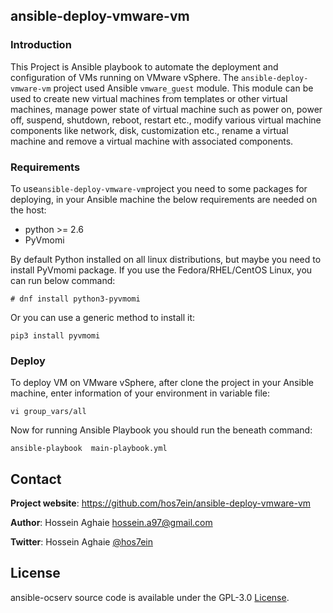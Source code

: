 ansible-deploy-vmware-vm
-------------------

### Introduction ###
This Project is Ansible playbook to automate the deployment and configuration of VMs running on VMware vSphere. The `ansible-deploy-vmware-vm` project used Ansible `vmware_guest` module. This module can be used to create new virtual machines from templates or other virtual machines, manage power state of virtual machine such as power on, power off, suspend, shutdown, reboot, restart etc., modify various virtual machine components like network, disk, customization etc., rename a virtual machine and remove a virtual machine with associated components.


### Requirements ###
To use`ansible-deploy-vmware-vm`project you need to some packages for deploying, in your Ansible machine the below requirements are needed on the host:

* python >= 2.6
* PyVmomi

By default Python installed on all linux distributions, but maybe you need to install PyVmomi package. If you use the Fedora/RHEL/CentOS Linux, you can run below command:

```
# dnf install python3-pyvmomi
```
Or you can use a generic method to install it:

```
pip3 install pyvmomi
```

### Deploy ###
To deploy VM on VMware vSphere, after clone the project in your Ansible machine, enter information of your environment in variable file:

```
vi group_vars/all
```

Now for running Ansible Playbook you should run the beneath command:

```
ansible-playbook  main-playbook.yml
```


## Contact

**Project website**: https://github.com/hos7ein/ansible-deploy-vmware-vm

**Author**: Hossein Aghaie <hossein.a97@gmail.com>

**Twitter**: Hossein Aghaie [@hos7ein](https://twitter.com/hos7ein)


## License

ansible-ocserv source code is available under the GPL-3.0 [License](/LICENSE).
